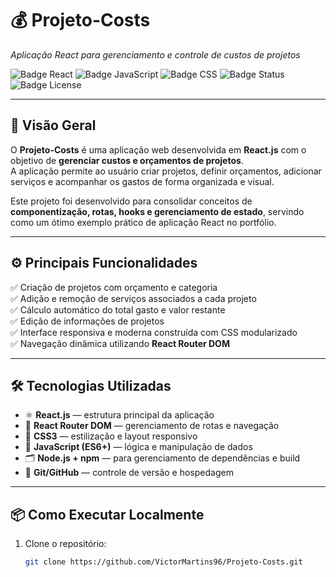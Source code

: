 # 💰 Projeto-Costs  
*Aplicação React para gerenciamento e controle de custos de projetos*  

![Badge React](https://img.shields.io/badge/React-61DAFB?style=for-the-badge&logo=react&logoColor=black)
![Badge JavaScript](https://img.shields.io/badge/JavaScript-F7DF1E?style=for-the-badge&logo=javascript&logoColor=black)
![Badge CSS](https://img.shields.io/badge/CSS3-1572B6?style=for-the-badge&logo=css3&logoColor=white)
![Badge Status](https://img.shields.io/badge/Status-Concluído-success)
![Badge License](https://img.shields.io/badge/Licença-MIT-green)

---

## 🎯 Visão Geral  
O **Projeto-Costs** é uma aplicação web desenvolvida em **React.js** com o objetivo de **gerenciar custos e orçamentos de projetos**.  
A aplicação permite ao usuário criar projetos, definir orçamentos, adicionar serviços e acompanhar os gastos de forma organizada e visual.  

Este projeto foi desenvolvido para consolidar conceitos de **componentização, rotas, hooks e gerenciamento de estado**, servindo como um ótimo exemplo prático de aplicação React no portfólio.

---

## ⚙️ Principais Funcionalidades  

✅ Criação de projetos com orçamento e categoria  
✅ Adição e remoção de serviços associados a cada projeto  
✅ Cálculo automático do total gasto e valor restante  
✅ Edição de informações de projetos  
✅ Interface responsiva e moderna construída com CSS modularizado  
✅ Navegação dinâmica utilizando **React Router DOM**

---

## 🛠 Tecnologias Utilizadas  

- ⚛️ **React.js** — estrutura principal da aplicação  
- 🧭 **React Router DOM** — gerenciamento de rotas e navegação  
- 💅 **CSS3** — estilização e layout responsivo  
- 🧩 **JavaScript (ES6+)** — lógica e manipulação de dados  
- 🗂️ **Node.js + npm** — para gerenciamento de dependências e build  
- 🐙 **Git/GitHub** — controle de versão e hospedagem  

---

## 📦 Como Executar Localmente  

1. Clone o repositório:  
   ```bash
   git clone https://github.com/VictorMartins96/Projeto-Costs.git
